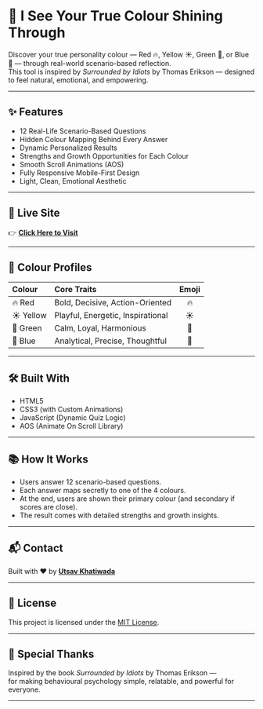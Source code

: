 # 🎨 I See Your True Colour Shining Through

Discover your true personality colour — Red 🔥, Yellow ☀️, Green 🌿, or Blue 🌊 — through real-world scenario-based reflection.  
This tool is inspired by *Surrounded by Idiots* by Thomas Erikson — designed to feel natural, emotional, and empowering.

---

## ✨ Features

- 12 Real-Life Scenario-Based Questions
- Hidden Colour Mapping Behind Every Answer
- Dynamic Personalized Results
- Strengths and Growth Opportunities for Each Colour
- Smooth Scroll Animations (AOS)
- Fully Responsive Mobile-First Design
- Light, Clean, Emotional Aesthetic

---

## 🚀 Live Site

👉 [**Click Here to Visit**](https://utsavkth.github.io/I-See-Your-True-Colour/index.html)

---

## 🎨 Colour Profiles

| Colour | Core Traits | Emoji |
|:---|:---|:---:|
| 🔥 Red | Bold, Decisive, Action-Oriented | 🔥 |
| ☀️ Yellow | Playful, Energetic, Inspirational | ☀️ |
| 🌿 Green | Calm, Loyal, Harmonious | 🌿 |
| 🌊 Blue | Analytical, Precise, Thoughtful | 🌊 |

---

## 🛠 Built With

- HTML5
- CSS3 (with Custom Animations)
- JavaScript (Dynamic Quiz Logic)
- AOS (Animate On Scroll Library)

---

## 📚 How It Works

- Users answer 12 scenario-based questions.
- Each answer maps secretly to one of the 4 colours.
- At the end, users are shown their primary colour (and secondary if scores are close).
- The result comes with detailed strengths and growth insights.

---

## 📬 Contact

Built with ❤️ by [**Utsav Khatiwada**](https://github.com/utsavkth)

---

## 📜 License

This project is licensed under the [MIT License](LICENSE).

---

## 🌟 Special Thanks

Inspired by the book *Surrounded by Idiots* by Thomas Erikson —  
for making behavioural psychology simple, relatable, and powerful for everyone.

---

